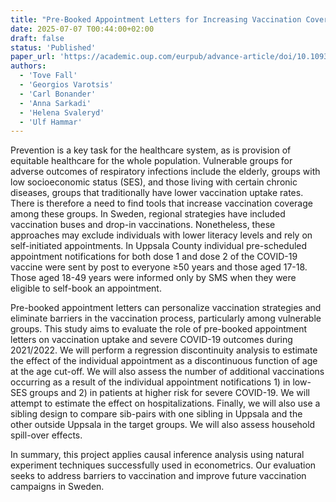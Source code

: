 ```yaml
---
title: "Pre-Booked Appointment Letters for Increasing Vaccination Coverage in Target Populations"
date: 2025-07-07 T00:44:00+02:00
draft: false
status: 'Published'
paper_url: 'https://academic.oup.com/eurpub/advance-article/doi/10.1093/eurpub/ckaf097/8172042?utm_source=advanceaccess&utm_campaign=eurpub&utm_medium=email'
authors:
  - 'Tove Fall'
  - 'Georgios Varotsis'
  - 'Carl Bonander'
  - 'Anna Sarkadi'
  - 'Helena Svaleryd'
  - 'Ulf Hammar'
---
```


Prevention is a key task for the healthcare system, as is provision of equitable healthcare for the whole population. Vulnerable groups for adverse outcomes of respiratory infections include the elderly, groups with low socioeconomic status (SES), and those living with certain chronic diseases, groups that traditionally have lower vaccination uptake rates. There is therefore a need to find tools that increase vaccination coverage among these groups. In Sweden, regional strategies have included vaccination buses and drop-in vaccinations. Nonetheless, these approaches may exclude individuals with lower literacy levels and rely on self-initiated appointments. In Uppsala County individual pre-scheduled appointment notifications for both dose 1 and dose 2 of the COVID-19 vaccine were sent by post to everyone ≥50 years and those aged 17-18. Those aged 18-49 years were informed only by SMS when they were eligible to self-book an appointment.

Pre-booked appointment letters can personalize vaccination strategies and eliminate barriers in the vaccination process, particularly among vulnerable groups. This study aims to evaluate the role of pre-booked appointment letters on vaccination uptake and severe COVID-19 outcomes during 2021/2022. We will perform a regression discontinuity analysis to estimate the effect of the individual appointment as a discontinuous function of age at the age cut-off. We will also assess the number of additional vaccinations occurring as a result of the individual appointment notifications 1) in low-SES groups and 2) in patients at higher risk for severe COVID-19. We will attempt to estimate the effect on hospitalizations. Finally, we will also use a sibling design to compare sib-pairs with one sibling in Uppsala and the other outside Uppsala in the target groups. We will also assess household spill-over effects.

In summary, this project applies causal inference analysis using natural experiment techniques successfully used in econometrics. Our evaluation seeks to address barriers to vaccination and improve future vaccination campaigns in Sweden.
